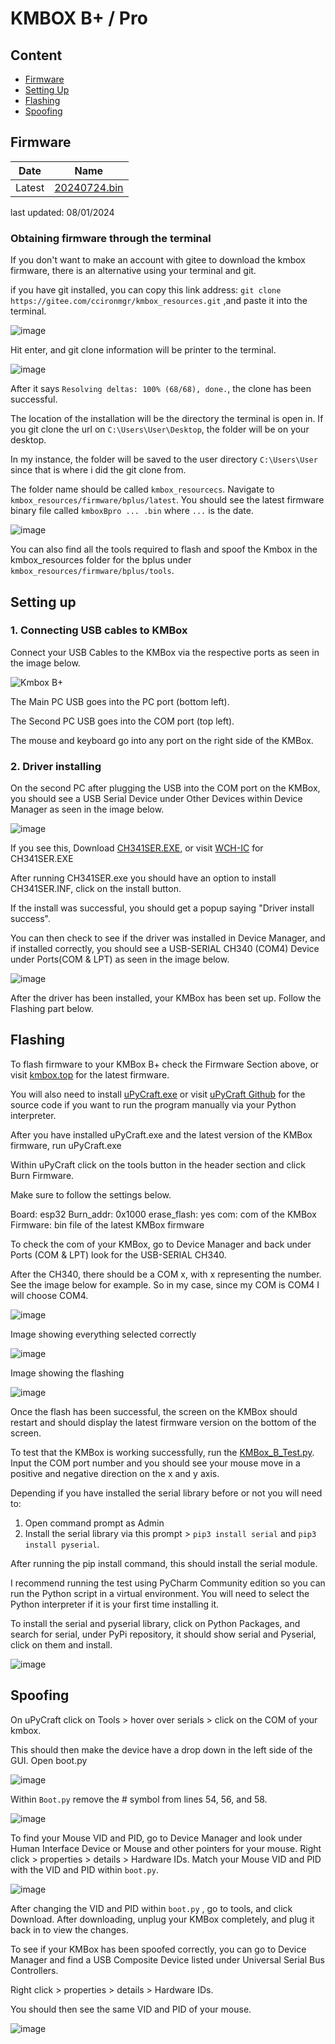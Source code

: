 # KMBOX B+ / Pro

## Content
- [Firmware](https://github.com/Rakeshmonkee/KMBOX/blob/main/KMBOX%20B+/readme.md#firmware)
- [Setting Up](https://github.com/Rakeshmonkee/KMBOX/blob/main/KMBOX%20B+/readme.md#setting-up)
- [Flashing](https://github.com/Rakeshmonkee/KMBOX/blob/main/KMBOX%20B+/readme.md#flashing)
- [Spoofing](https://github.com/Rakeshmonkee/KMBOX/blob/main/KMBOX%20B+/readme.md#spoofing)


## Firmware


| Date       |  Name                                     |
|------------|-------------------------------------------|
| Latest     |  [20240724.bin](https://gitee.com/ccironmgr/kmbox_resources/blob/master/firmware/bplus/latest/kmboxBpro%E5%9B%BA%E4%BB%B620240724.bin) |

last updated: 08/01/2024

### Obtaining firmware through the terminal

If you don't want to make an account with gitee to download the kmbox firmware, there is an alternative using your terminal and git.

if you have git installed, you can copy this link address: ```git clone https://gitee.com/ccironmgr/kmbox_resources.git``` ,and paste it into the terminal.

![image](https://github.com/user-attachments/assets/884c07f1-60cb-4f41-a351-36f066f24573)

Hit enter, and git clone information will be printer to the terminal.

![image](https://github.com/user-attachments/assets/c5542587-da85-4849-bf57-77c7aeac3245)

After it says `Resolving deltas: 100% (68/68), done.`, the clone has been successful.

The location of the installation will be the directory the terminal is open in. If you git clone the url on ```C:\Users\User\Desktop```, the folder will be on your desktop.

In my instance, the folder will be saved to the user directory `C:\Users\User` since that is where i did the git clone from.

The folder name should be called ```kmbox_resourcecs```. Navigate to `kmbox_resources/firmware/bplus/latest`. You should see the latest firmware binary file called `kmboxBpro ... .bin` where `...` is the date.

![image](https://github.com/user-attachments/assets/478dbd8a-f8bc-483c-b38a-311f252227e6)

You can also find all the tools required to flash and spoof the Kmbox in the kmbox_resources folder for the bplus under `kmbox_resources/firmware/bplus/tools`.


## Setting up

### 1. Connecting USB cables to KMBox
Connect your USB Cables to the KMBox via the respective ports as seen in the image below.

![Kmbox B+](https://github.com/user-attachments/assets/7a961aab-f81c-4cc5-bf05-de598fcc06f8)

The Main PC USB goes into the PC port (bottom left).

The Second PC USB goes into the COM port (top left).

The mouse and keyboard go into any port on the right side of the KMBox.

### 2. Driver installing

On the second PC after plugging the USB into the COM port on the KMBox, you should see a USB Serial Device under Other Devices within Device Manager as seen in the image below.

![image](https://github.com/user-attachments/assets/070d40b0-754c-49dc-b459-a2a825f976c3)

If you see this, Download [CH341SER.EXE](https://www.wch.cn/downloads/file/65.html?time=2023-03-17%2016:47:34&code=DZOI4uB6P0dEfCxL0bp5AGLyOaggJMAb025ICJEt?time=2024-07-15%2012:09:09&code=bHjmlFZUgldeCHSHm0N9q3Ogcifv7sUpcTIS1BTV), or visit [WCH-IC](https://www.wch-ic.com/downloads/CH341SER_EXE.html) for CH341SER.EXE

After running CH341SER.exe you should have an option to install CH341SER.INF, click on the install button.

If the install was successful, you should get a popup saying "Driver install success".

You can then check to see if the driver was installed in Device Manager, and if installed correctly, you should see a USB-SERIAL CH340 (COM4) Device under Ports(COM & LPT) as seen in the image below.

![image](https://github.com/user-attachments/assets/c02bdde7-0345-4659-9bd6-e544a3ff5771)

After the driver has been installed, your KMBox has been set up. Follow the Flashing part below.

## Flashing

To flash firmware to your KMBox B+ check the Firmware Section above, or visit [kmbox.top](http://www.kmbox.top/BPro_firmware.html) for the latest firmware.

You will also need to install [uPyCraft.exe](https://github.com/Rakeshmonkee/KMBOX/blob/main/KMBOX%20B%2B/uPyCraft.exe) or visit [uPyCraft Github](https://github.com/DFRobot/uPyCraft_src) for the source code if you want to run the program manually via your Python interpreter.

After you have installed uPyCraft.exe and the latest version of the KMBox firmware, run uPyCraft.exe

Within uPyCraft click on the tools button in the header section and click Burn Firmware.

Make sure to follow the settings below.

Board: esp32
Burn_addr: 0x1000
erase_flash: yes
com: com of the KMBox
Firmware: bin file of the latest KMBox firmware

To check the com of your KMBox, go to Device Manager and back under Ports (COM & LPT) look for the USB-SERIAL CH340.

After the CH340, there should be a COM x, with x representing the number. See the image below for example. So in my case, since my COM is COM4 I will choose COM4.

![image](https://github.com/user-attachments/assets/dece3122-5d24-4092-b85c-677025fe20f2)

Image showing everything selected correctly

![image](https://github.com/user-attachments/assets/33913a11-a710-4ad8-bbaf-3134d1ec8619)

Image showing the flashing

![image](https://github.com/user-attachments/assets/97bced60-3b19-43d3-a72a-d05adf0fbe74)

Once the flash has been successful, the screen on the KMBox should restart and should display the latest firmware version on the bottom of the screen.

To test that the KMBox is working successfully, run the [KMBox_B_Test.py](https://github.com/Rakeshmonkee/KMBOX/blob/main/KMBOX%20B%2B/KMBox_B_Test.py). Input the COM port number and you should see your mouse move in a positive and negative direction on the x and y axis.

Depending if you have installed the serial library before or not you will need to:

1. Open command prompt as Admin
2. Install the serial library via this prompt > `pip3 install serial` and `pip3 install pyserial`.

After running the pip install command, this should install the serial module.

I recommend running the test using PyCharm Community edition so you can run the Python script in a virtual environment. You will need to select the Python interpreter if it is your first time installing it. 

To install the serial and pyserial library, click on Python Packages, and search for serial, under PyPi repository, it should show serial and Pyserial, click on them and install.

![image](https://github.com/user-attachments/assets/d0be4256-6309-4122-88af-52ce4637bf75)


## Spoofing

On uPyCraft click on Tools > hover over serials > click on the COM of your kmbox.

This should then make the device have a drop down in the left side of the GUI. Open boot.py

![image](https://github.com/user-attachments/assets/9c44dce4-3a90-435e-ab43-d68d96c4b3f2)


Within `Boot.py` remove the # symbol from lines 54, 56, and 58.

![image](https://github.com/user-attachments/assets/877861ac-26a7-4e4e-a2d4-46630688ceeb)


To find your Mouse VID and PID, go to Device Manager and look under Human Interface Device or Mouse and other pointers for your mouse. Right click > properties > details > Hardware IDs. Match your Mouse VID and PID with the VID and PID within `boot.py`.

![image](https://github.com/user-attachments/assets/4c692527-66d7-4ed7-b897-0f727b783c1d)

After changing the VID and PID within `boot.py` , go to tools, and click Download. After downloading, unplug your KMBox completely, and plug it back in to view the changes.

To see if your KMBox has been spoofed correctly, you can go to Device Manager and find a USB Composite Device listed under Universal Serial Bus Controllers.

Right click > properties > details > Hardware IDs.

You should then see the same VID and PID of your mouse.

![image](https://github.com/user-attachments/assets/7693ff96-7865-4e97-9600-973cdee88205)


